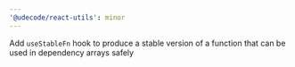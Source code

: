 ```yaml
---
'@udecode/react-utils': minor
---
```


Add `useStableFn` hook to produce a stable version of a function that can be used in dependency arrays safely
